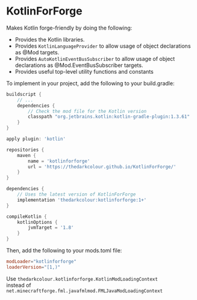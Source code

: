 # KotlinForForge
Makes Kotlin forge-friendly by doing the following:
- Provides the Kotlin libraries.
- Provides `KotlinLanguageProvider` to allow usage of object declarations as @Mod targets.
- Provides `AutoKotlinEventBusSubscriber` to allow usage of object declarations as @Mod.EventBusSubscriber targets.
- Provides useful top-level utility functions and constants

To implement in your project, add the following to your build.gradle: 
```groovy
buildscript {
    // ...
    dependencies {
        // Check the mod file for the Kotlin version
        classpath "org.jetbrains.kotlin:kotlin-gradle-plugin:1.3.61"
    }
}

apply plugin: 'kotlin'

repositories {
    maven {
        name = 'kotlinforforge'
        url = 'https://thedarkcolour.github.io/KotlinForForge/'
    }
}

dependencies {
    // Uses the latest version of KotlinForForge
    implementation 'thedarkcolour:kotlinforforge:1+'
}

compileKotlin {
    kotlinOptions {
        jvmTarget = '1.8'
    }
}
```
Then, add the following to your mods.toml file:
```toml
modLoader="kotlinforforge"
loaderVersion="[1,)"
```

Use
```thedarkcolour.kotlinforforge.KotlinModLoadingContext```              
instead of   
```net.minecraftforge.fml.javafmlmod.FMLJavaModLoadingContext```
